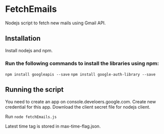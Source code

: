 # FetchEmails
Nodejs script to fetch new mails using Gmail API.

## Installation

Install nodejs and npm.

### Run the following commands to install the libraries using npm:
`npm install googleapis --save`
`npm install google-auth-library --save`

## Running the script

You need to create an app on console.develoers.google.com. Create new credential for this app. Download the client secret file for nodejs client.

Run `node fetchEmails.js`

Latest time tag is stored in max-time-flag.json. 
